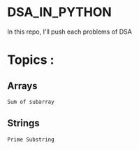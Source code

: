 # DSA_IN_PYTHON

In this repo, I'll push each problems of DSA

# Topics :

## Arrays

`Sum of subarray`

## Strings

`Prime Substring`
